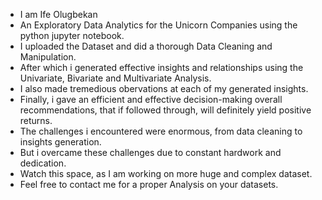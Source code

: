 - I am Ife Olugbekan
- An Exploratory Data Analytics for the Unicorn Companies using the python jupyter notebook.
- I uploaded the Dataset and did a thorough Data Cleaning and Manipulation.
- After which i generated effective insights and relationships using the Univariate, Bivariate and Multivariate Analysis.
- I also made tremedious obervations at each of my generated insights.
- Finally, i gave an efficient and effective decision-making overall recommendations, that if followed through, will definitely yield positive returns.
- The challenges i encountered were enormous, from data cleaning to insights generation.
- But i overcame these challenges due to constant hardwork and dedication.
- Watch this space, as I am working on more huge and complex dataset.
- Feel free to contact me for a proper Analysis on your datasets.
